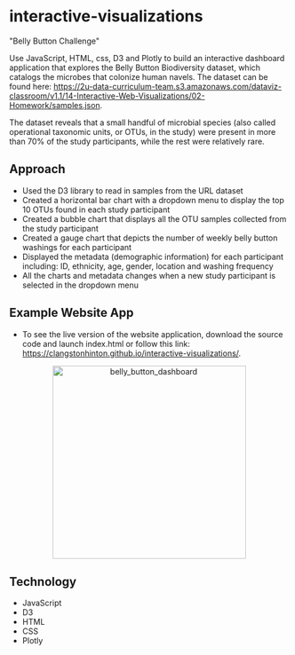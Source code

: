 # interactive-visualizations
"Belly Button Challenge"

Use JavaScript, HTML, css, D3 and Plotly to build an interactive dashboard application that explores the Belly Button Biodiversity dataset, which catalogs the microbes that colonize human navels.  The dataset can be found here: https://2u-data-curriculum-team.s3.amazonaws.com/dataviz-classroom/v1.1/14-Interactive-Web-Visualizations/02-Homework/samples.json.

The dataset reveals that a small handful of microbial species (also called operational taxonomic units, or OTUs, in the study) were present in more than 70% of the study participants, while the rest were relatively rare.

## Approach

- Used the D3 library to read in samples from the URL dataset
- Created a horizontal bar chart with a dropdown menu to display the top 10 OTUs found in each study participant
- Created a bubble chart that displays all the OTU samples collected from the study participant
- Created a gauge chart that depicts the number of weekly belly button washings for each participant
- Displayed the metadata (demographic information) for each participant including: ID, ethnicity, age, gender, location and washing frequency
- All the charts and metadata changes when a new study participant is selected in the dropdown menu
 
## Example Website App

- To see the live version of the website application, download the source code and launch index.html or follow this link: https://clangstonhinton.github.io/interactive-visualizations/. 

<p align="center">
<img width="348" alt="belly_button_dashboard" src="https://user-images.githubusercontent.com/44728723/227972925-e13f7ac6-95fd-46ab-91c3-c1904ec670dc.png">

## Technology
- JavaScript
- D3
- HTML
- CSS
- Plotly
